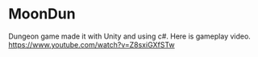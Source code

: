 # MoonDun
  Dungeon game made it with Unity and using c#.
Here is gameplay video.
https://www.youtube.com/watch?v=Z8sxiGXfSTw
